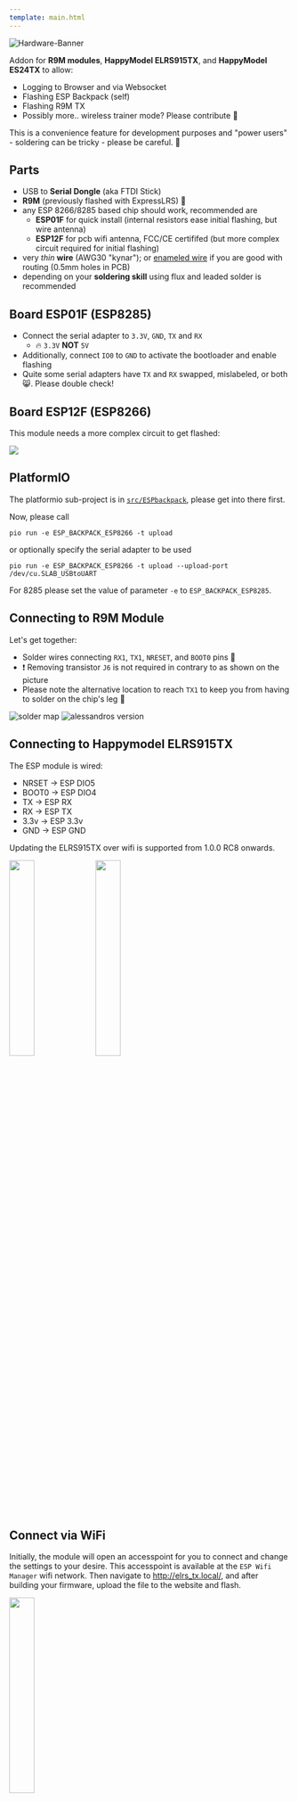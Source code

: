```yaml
---
template: main.html
---
```

![Hardware-Banner](https://raw.githubusercontent.com/ExpressLRS/ExpressLRS-Hardware/master/img/hardware.png)

Addon for **R9M modules**, **HappyModel ELRS915TX**, and **HappyModel ES24TX** to allow:

* Logging to Browser and via Websocket
* Flashing ESP Backpack (self)
* Flashing R9M TX
* Possibly more.. wireless trainer mode? Please contribute 🥇 

This is a convenience feature for development purposes and "power users" - soldering can be tricky - please be careful. 👮 

## Parts

- USB to **Serial Dongle** (aka FTDI Stick)
- **R9M** (previously flashed with ExpressLRS) 📡 
- any ESP 8266/8285 based chip should work, recommended are
  - **ESP01F** for quick install (internal resistors ease initial flashing, but wire antenna)
  - **ESP12F** for pcb wifi antenna, FCC/CE certififed (but more complex circuit required for initial flashing)
- very _thin_ **wire** (AWG30 "kynar"); or [enameled wire](https://www.youtube.com/watch?v=gMi0-YtpwM4) if you are good with routing (0.5mm holes in PCB)
- depending on your **soldering skill** using flux and leaded solder is recommended

## Board ESP01F (ESP8285)

* Connect the serial adapter to `3.3V`, `GND`, `TX` and `RX`
  * 🔥 `3.3V` **NOT** `5V`
* Additionally, connect `IO0` to `GND` to activate the bootloader and enable flashing
* Quite some serial adapters have `TX` and `RX` swapped, mislabeled, or both 😸. Please double check!

## Board ESP12F (ESP8266)

This module needs a more complex circuit to get flashed:

![](https://image.easyeda.com/histories/61110e5f31b344acaa668114f65cce9a.png)

## PlatformIO

The platformio sub-project is in [`src/ESPbackpack`](https://github.com/ExpressLRS/ExpressLRS/tree/master/src/ESPbackpack), please get into there first.

Now, please call

```shell
pio run -e ESP_BACKPACK_ESP8266 -t upload
```

or optionally specify the serial adapter to be used

```shell
pio run -e ESP_BACKPACK_ESP8266 -t upload --upload-port /dev/cu.SLAB_USBtoUART
```

For 8285 please set the value of parameter `-e` to `ESP_BACKPACK_ESP8285`.

## Connecting to R9M Module

Let's get together:

* Solder wires connecting `RX1`, `TX1`, `NRESET`, and `BOOT0` pins 🔌 
* ❗ Removing transistor `J6` is not required in contrary to as shown on the picture
* Please note the alternative location to reach `TX1` to keep you from having to solder on the chip's leg 💁

![solder map](https://raw.githubusercontent.com/ExpressLRS/ExpressLRS-Hardware/master/img/r9m_backpack_pins.jpg)
![alessandros version](https://github.com/ExpressLRS/ExpressLRS-Hardware/blob/master/img/wiki-from-discord/sandro%20backpack.jpeg)

## Connecting to Happymodel ELRS915TX

The ESP module is wired:

* NRSET -> ESP DIO5
* BOOT0 -> ESP DIO4
* TX -> ESP RX
* RX -> ESP TX
* 3.3v -> ESP 3.3v
* GND -> ESP GND

Updating the ELRS915TX over wifi is supported from 1.0.0 RC8 onwards.

<img src="https://github.com/ExpressLRS/ExpressLRS-Hardware/blob/master/img/wiki-from-discord/es915%20pinout.jpeg?raw=true" width = "30%">
<img src="https://github.com/ExpressLRS/ExpressLRS-Hardware/blob/master/img/wiki-from-discord/quibic%20mod.jpeg?raw=true" width = "30%">

## Connect via WiFi

Initially, the module will open an accesspoint for you to connect and change the settings to your desire. This accesspoint is available at the `ESP Wifi Manager` wifi network. Then navigate to http://elrs_tx.local/, and after building your firmware, upload the file to the website and flash.

<img src="https://github.com/ExpressLRS/ExpressLRS-Hardware/blob/master/img/wiki-from-discord/web%20fronted.png?raw=true" width = "30%">

## Why does the ES24TX have a wifi AP, is there any way to turn it off?

No, there is no way to disable it, HappyModel should not have put any firmware on it. You're welcome to wipe it with esptool.
